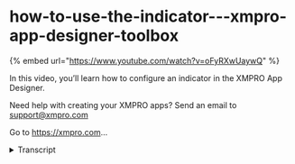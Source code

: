 # how-to-use-the-indicator---xmpro-app-designer-toolbox
{% embed url="https://www.youtube.com/watch?v=oFyRXwUaywQ" %}



In this video, you’ll learn how to configure an indicator in the XMPRO App Designer.

Need help with creating your XMPRO apps? Send an email to support@xmpro.com

Go to https://xmpro.com...
<details>
<summary>Transcript</summary>In this video, you’ll learn how to configure an indicator in the XMPRO App Designer.

Need help with creating your XMPRO apps? Send an email to support@xmpro.com

Go to https://xmpro.com...
welcome to another training video from

XM pro today we will be looking at the

indicator controls and how it's used in

app designer so you can see that I have

a blank page here and in the tool box

under basic there is a control called

indicator if I drag that around it just

displays a black circle what that is is

that it it can display certain status

symbols or certain flags it has a few

appearance configuration options

starting with text you can decide what

text it should display which can of

course be bound to a data source

I'm or B static for example I wanna

display number 10 inside it you will see

that it is now displaying number 10

let's increase its size for the

visibility purpose and then I will

proceed with the rest of the options let

me increase the size and as you can see

it has now increase the diameter of that

circle another option we have is to

change the the mode should it be a

circle or triangle you can choose that

and triangle have its own sizing options

like that now quickly give it a better

color so it's more visible for you hey

there we go so if you choose triangle

you also have the option of choosing

that direction which can be up right or

down any there's this this is very handy

if you want to display a trend for

example a value which has increased from

last time or decreases and if decrease

means something wrong then you would

make it a red color and show a triangle

facing downwards next to a control or a

number or any other metric

so those are a few of the options here

I'll switch back to the circle now the

other option you will see over here is

that I can choose where it should appear

on the screen for example if I want it

to be at a certain location on the

screen I can do so by giving it an x and

y value and it will appear over there

this is very handy if you want to create

some sort of an image map or a HMI view

you would also notice that all these

options are bound able so you can

actually bind them to your data source

if the data was actually coming from a

data source now let's jump into the

action options you will notice that

these look very similar to the options

that are available in a hyperlink for a

button control so I will not be going

into too much detail over here um I

recommend you watch the button or a

hyperlink video and to understand how

the navigation options work but

basically if you choose and configure

the navigation over here then when the

user clicks on this indicator he will be

navigated to the other pages as you

would configure over here now what if I

want to display that as you can see all

I can figure here was static let's say I

want to display something based on what

my dad sources returning so I have a

data repeater here already mapped to a

data source let's go ahead and configure

it to display some data and using the

indicator so we will put an indicator

over there and let's also put some text

I'm over there and I can just strip to

get this right so I have some data

coming up I want to display it let's say

I want to bind this thing what's being

returned from my data source is an asset

ID a name a health score and status so

let's say I find name over there and I

find the health score over there and

lastly it is also returning me a status

color which I'm going to choose and

buying over here so and now if I save

this and I launch it but I expect to see

is that for every asset that is returned

that indicator will display and it will

display the color or the status color as

it was written by my data source so

these are a few of the options on how

you would use the indicator control

thank you so much for watching
</details>